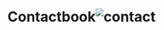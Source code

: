 # Contactbook![contact](https://github.com/aryamnair98/Contactbook/assets/104419629/78c77bd0-5333-45ea-a901-0306a4bcaa6e)
